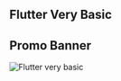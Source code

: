 ## Flutter Very Basic

## Promo Banner
![Flutter very basic](https://user-images.githubusercontent.com/48874418/218434012-751f53f5-2c24-4d20-bfec-4c74a6b5b2f4.png)
